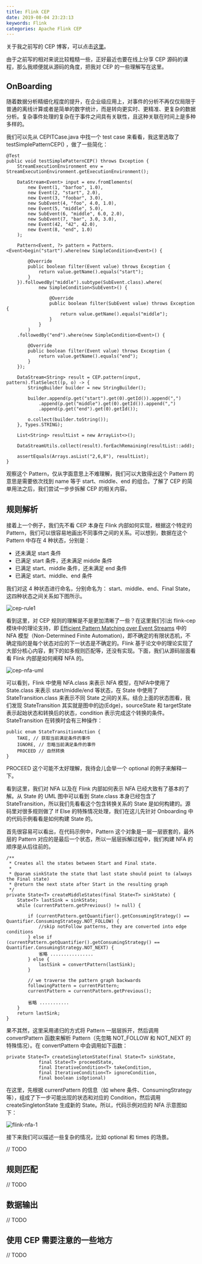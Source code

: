 ```yaml
---
title: Flink CEP
date: 2019-08-04 23:23:13
keywords: Flink
categories: Apache Flink CEP
---
```


关于我之前写的 CEP 博客，可以点击[这里](http://www.liaojiayi.com/categories/Apache-Flink-CEP/)。   

由于之前写的相对来说比较粗糙一些，正好最近也要在线上分享 CEP 源码的课程，那么我顺便就从源码的角度，把我对 CEP 的一些理解写在这里。


## OnBoarding

随着数据分析精细化程度的提升，在企业级应用上，对事件的分析不再仅仅局限于普通的离线计算或者是简单的数字统计，而是转向更实时、更精准、更复杂的数据分析。复杂事件处理的复杂在于事件之间具有关联性，且这种关联在时间上是多种多样的。

我们可以先从 CEPITCase.java 中找一个 test case 来看看，我这里选取了 testSimplePatternCEP() ，做了一些简化：

```
@Test
public void testSimplePatternCEP() throws Exception {
	StreamExecutionEnvironment env = StreamExecutionEnvironment.getExecutionEnvironment();

	DataStream<Event> input = env.fromElements(
		new Event(1, "barfoo", 1.0),
		new Event(2, "start", 2.0),
		new Event(3, "foobar", 3.0),
		new SubEvent(4, "foo", 4.0, 1.0),
		new Event(5, "middle", 5.0),
		new SubEvent(6, "middle", 6.0, 2.0),
		new SubEvent(7, "bar", 3.0, 3.0),
		new Event(42, "42", 42.0),
		new Event(8, "end", 1.0)
	);

	Pattern<Event, ?> pattern = Pattern.<Event>begin("start").where(new SimpleCondition<Event>() {

		@Override
		public boolean filter(Event value) throws Exception {
			return value.getName().equals("start");
		}
	}).followedBy("middle").subtype(SubEvent.class).where(
			new SimpleCondition<SubEvent>() {

				@Override
				public boolean filter(SubEvent value) throws Exception {
					return value.getName().equals("middle");
				}
			}
		)
	.followedBy("end").where(new SimpleCondition<Event>() {

		@Override
		public boolean filter(Event value) throws Exception {
			return value.getName().equals("end");
		}
	});

	DataStream<String> result = CEP.pattern(input, pattern).flatSelect((p, o) -> {
		StringBuilder builder = new StringBuilder();

		builder.append(p.get("start").get(0).getId()).append(",")
			.append(p.get("middle").get(0).getId()).append(",")
			.append(p.get("end").get(0).getId());

		o.collect(builder.toString());
	}, Types.STRING);

	List<String> resultList = new ArrayList<>();

	DataStreamUtils.collect(result).forEachRemaining(resultList::add);

	assertEquals(Arrays.asList("2,6,8"), resultList);
}
```

观察这个 Pattern，仅从字面意思上不难理解，我们可以大致得出这个 Pattern 的意思是需要依次找到 name 等于 start、middle、end 的组合。了解了 CEP 的简单用法之后，我们尝试一步步拆解 CEP 的相关内容。




## 规则解析

接着上一个例子，我们先不看 CEP 本身在 Flink 内部如何实现，根据这个特定的 Pattern，我们可以很容易地画出不同事件之间的关系。可以想到，数据在这个 Pattern 中存在 4 种状态，分别是：

* 还未满足 start 条件
* 已满足 start 条件，还未满足 middle 条件
* 已满足 start、middle 条件，还未满足 end 条件
* 已满足 start、middle、end 条件

我们对这 4 种状态进行命名，分别命名为： start、middle、end、Final State，这四种状态之间关系如下图所示。

![cep-rule1](http://www.liaojiayi.com/assets/flink-cep-slide.png)

看到这里，对 CEP 规则的理解是不是更加清晰了一些？在这里我们引出 flink-cep 模块中的理论支持，即 [Efficient Pattern Matching over Event Streams](https://people.cs.umass.edu/~yanlei/publications/sase-sigmod08.pdf) 中的 NFA 模型（Non-Determined Finite Automation)，即不确定的有限状态机，不确定指的是每个状态对应的下一状态是不确定的。Flink 基于论文中的理论实现了大部分核心内容，剩下的如多规则匹配等，还没有实现。下面，我们从源码层面看看 Flink 内部是如何阐释 NFA 的。

![cep-nfa-uml](http://www.liaojiayi.com/assets/flink-nfa-uml.png)

可以看到，Flink 中使用 NFA.class 来表示 NFA 模型，在NFA中使用了 State.class 来表示 start/middle/end 等状态，在 State 中使用了 StateTransition.class 来表示不同 State 之间的关系。结合上面的状态图看，我们发现 StateTransition 其实就是图中的边(Edge)，sourceState 和 targetState 表示起始状态和转换后的状态，condition 表示完成这个转换的条件。StateTransition 在转换时会有三种操作：

```
public enum StateTransitionAction {
	TAKE, // 获取当前满足条件的事件
	IGNORE, // 忽略当前满足条件的事件
	PROCEED // 自然转换
}
```

PROCEED 这个可能不太好理解，我待会儿会举一个 optional 的例子来解释一下。

看到这里，我们对 NFA 以及在 Flink 内部如何表示 NFA 已经大致有了基本的了解。从 State 的 UML 图中可以看到 State.class 本身已经包含了 StateTransition，所以我们先看看这个包含转换关系的 State 是如何构建的。源码里对很多规则做了 If Else 的特殊情况处理，我们在这儿先针对 Onboarding 中的代码示例看看是如何构建 State 的。

首先很容易可以看出，在代码示例中，Pattern 这个对象是一层一层嵌套的，最外层的 Pattern 对应的是最后一个状态，所以一层层拆解过程中，我们构建 NFA 的顺序是从后往前的。

```
/**
 * Creates all the states between Start and Final state.
 *
 * @param sinkState the state that last state should point to (always the Final state)
 * @return the next state after Start in the resulting graph
 */
private State<T> createMiddleStates(final State<T> sinkState) {
	State<T> lastSink = sinkState;
	while (currentPattern.getPrevious() != null) {

		if (currentPattern.getQuantifier().getConsumingStrategy() == Quantifier.ConsumingStrategy.NOT_FOLLOW) {
			//skip notFollow patterns, they are converted into edge conditions
		} else if (currentPattern.getQuantifier().getConsumingStrategy() == Quantifier.ConsumingStrategy.NOT_NEXT) {
			省略 ................
		} else {
			lastSink = convertPattern(lastSink);
		}

		// we traverse the pattern graph backwards
		followingPattern = currentPattern;
		currentPattern = currentPattern.getPrevious();

		省略 ...........
	}
	return lastSink;
}

```

果不其然，这里采用递归的方式将 Pattern 一层层拆开，然后调用 convertPattern 函数来解析 Pattern（先忽略 NOT\_FOLLOW 和 NOT\_NEXT 的特殊情况）。在 convertPattern 中会调用如下函数：

```
private State<T> createSingletonState(final State<T> sinkState,
			final State<T> proceedState,
			final IterativeCondition<T> takeCondition,
			final IterativeCondition<T> ignoreCondition,
			final boolean isOptional)
```

在这里，先根据 currentPattern 的信息（如 where 条件、ConsumingStrategy 等），组成了下一步可能出现的状态和对应的 Condition，然后调用 createSingletonState 生成新的 State。所以，代码示例对应的 NFA 示意图如下：

![flink-nfa-1](http://www.liaojiayi.com/assets/flink-nfa-1.png)

接下来我们可以描述一些复杂的情况，比如 optional 和 times 的场景。

// TODO


## 规则匹配

// TODO



## 数据输出

// TODO

## 使用 CEP 需要注意的一些地方

// TODO